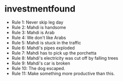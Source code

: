 # investmentfound

* Rule 1: Never skip leg day
* Rule 2: Mahdi is handsome
* Rule 3: Mahdi is Arab
* Rule 4: We don't like Arabs
* Rule 5: Mahdi is stuck in the traffic
* Rule 6: Mahdi's pipes exploded
* Rule 7: Mahdi has to pick up the porchetta
* Rule 8: Mahdi's electricity was cut off by falling trees
* Rule 9: Mahdi's car is broken
* Rule 10: The dog escaped. 
* Rule 11: Make something more productive than this.

